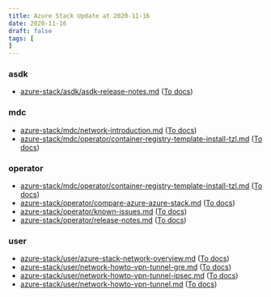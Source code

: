 ```yaml
---
title: Azure Stack Update at 2020-11-16
date: 2020-11-16
draft: false
tags: [
]
---
```


### asdk
- [azure-stack/asdk/asdk-release-notes.md](https://github.com/MicrosoftDocs/azure-stack-docs/compare/9badddc..b09f5b6#diff-084db01076621f62bca53da433e4b78ba6b25a9df21948b9d4792f42ec814341) ([To docs](https://docs.microsoft.com/en-us/azure-stack/asdk/asdk-release-notes?WT.mc_id=AZ-MVP-5003408))
    
### mdc
- [azure-stack/mdc/network-introduction.md](https://github.com/MicrosoftDocs/azure-stack-docs/compare/9badddc..b09f5b6#diff-17b3cdd0439a47af3ad695dcd9a7c59f3c13542a97d11ed1cbdfeb806b734961) ([To docs](https://docs.microsoft.com/en-us/azure-stack/mdc/network-introduction?WT.mc_id=AZ-MVP-5003408))
- [azure-stack/mdc/operator/container-registry-template-install-tzl.md](https://github.com/MicrosoftDocs/azure-stack-docs/compare/9badddc..b09f5b6#diff-f46d5297730ed4b2198a14f100ae77a22b3f7d4e725f6a6de0d38de234c32e20) ([To docs](https://docs.microsoft.com/en-us/azure-stack/mdc/operator/container-registry-template-install-tzl?WT.mc_id=AZ-MVP-5003408))
    
### operator
- [azure-stack/mdc/operator/container-registry-template-install-tzl.md](https://github.com/MicrosoftDocs/azure-stack-docs/compare/9badddc..b09f5b6#diff-f46d5297730ed4b2198a14f100ae77a22b3f7d4e725f6a6de0d38de234c32e20) ([To docs](https://docs.microsoft.com/en-us/azure-stack/mdc/operator/container-registry-template-install-tzl?WT.mc_id=AZ-MVP-5003408))
- [azure-stack/operator/compare-azure-azure-stack.md](https://github.com/MicrosoftDocs/azure-stack-docs/compare/9badddc..b09f5b6#diff-9c14658ba8d6cab14d58418d3d779fe57f2a696734bd149782ba609aa9325412) ([To docs](https://docs.microsoft.com/en-us/azure-stack/operator/compare-azure-azure-stack?WT.mc_id=AZ-MVP-5003408))
- [azure-stack/operator/known-issues.md](https://github.com/MicrosoftDocs/azure-stack-docs/compare/9badddc..b09f5b6#diff-cb06cf349d7c5acaddcca900d95b98b309283d56f1ec4f41df6a6a5f2bf3a79c) ([To docs](https://docs.microsoft.com/en-us/azure-stack/operator/known-issues?WT.mc_id=AZ-MVP-5003408))
- [azure-stack/operator/release-notes.md](https://github.com/MicrosoftDocs/azure-stack-docs/compare/9badddc..b09f5b6#diff-2135bea1e8ba86ced8f1132666bad8511311d8b2daf186e8f7bcee06513e1035) ([To docs](https://docs.microsoft.com/en-us/azure-stack/operator/release-notes?WT.mc_id=AZ-MVP-5003408))
    
### user
- [azure-stack/user/azure-stack-network-overview.md](https://github.com/MicrosoftDocs/azure-stack-docs/compare/9badddc..b09f5b6#diff-3b4d44105ad26cf43865343e2bcc0dbf32673f40029b1c020be86362d1ee5ef8) ([To docs](https://docs.microsoft.com/en-us/azure-stack/user/azure-stack-network-overview?WT.mc_id=AZ-MVP-5003408))
- [azure-stack/user/network-howto-vpn-tunnel-gre.md](https://github.com/MicrosoftDocs/azure-stack-docs/compare/9badddc..b09f5b6#diff-02a40adba872f279a0eeb0e4f3c8fbbf8f02a846041bee3a0ae2118eb63c4995) ([To docs](https://docs.microsoft.com/en-us/azure-stack/user/network-howto-vpn-tunnel-gre?WT.mc_id=AZ-MVP-5003408))
- [azure-stack/user/network-howto-vpn-tunnel-ipsec.md](https://github.com/MicrosoftDocs/azure-stack-docs/compare/9badddc..b09f5b6#diff-235598fcbba7f54386c184b97ee91bc5a1f2aaf685c253ebe4a35995ce676586) ([To docs](https://docs.microsoft.com/en-us/azure-stack/user/network-howto-vpn-tunnel-ipsec?WT.mc_id=AZ-MVP-5003408))
- [azure-stack/user/network-howto-vpn-tunnel.md](https://github.com/MicrosoftDocs/azure-stack-docs/compare/9badddc..b09f5b6#diff-1d6d2b8e28a7bc90ae8967f6c325328bc367644ba06bdf226a60d3d2d8eb5211) ([To docs](https://docs.microsoft.com/en-us/azure-stack/user/network-howto-vpn-tunnel?WT.mc_id=AZ-MVP-5003408))
    
